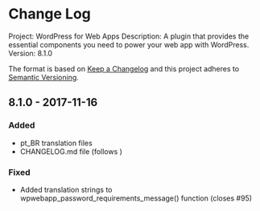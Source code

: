 # Change Log

Project: WordPress for Web Apps
Description: A plugin that provides the essential components you need to power your web app with WordPress.
Version: 8.1.0

The format is based on [Keep a Changelog](http://keepachangelog.com/en/1.0.0/)
and this project adheres to [Semantic Versioning](http://semver.org/spec/v2.0.0.html).

## 8.1.0 - 2017-11-16

### Added
- pt_BR translation files
- CHANGELOG.md file (follows )

### Fixed
- Added translation strings to wpwebapp_password_requirements_message() function (closes #95)